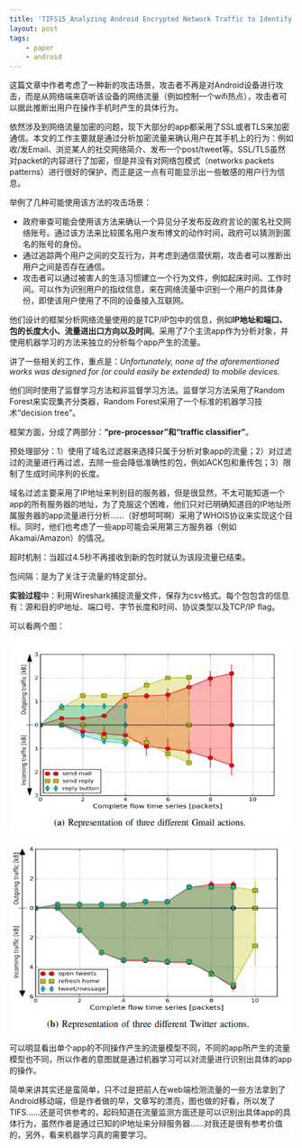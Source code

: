 ```yaml
---
title: 'TIFS15_Analyzing Android Encrypted Network Traffic to Identify User Actions'
layout: post
tags:
    - paper
    - android
---
```


这篇文章中作者考虑了一种新的攻击场景，攻击者不再是对Android设备进行攻击，而是从网络端来窃听该设备的网络流量（例如控制一个wifi热点），攻击者可以据此推断出用户在操作手机时产生的具体行为。

依然涉及到网络流量加密的问题，现下大部分的app都采用了SSL或者TLS来加密通信。本文的工作主要就是通过分析加密流量来确认用户在其手机上的行为：例如收/发Email、浏览某人的社交网络简介、发布一个post/tweet等。SSL/TLS虽然对packet的内容进行了加密，但是并没有对网络包模式（networks packets patterns）进行很好的保护，而正是这一点有可能显示出一些敏感的用户行为信息。

举例了几种可能使用该方法的攻击场景：

* 政府审查可能会使用该方法来确认一个异见分子发布反政府言论的匿名社交网络账号。通过该方法来比较匿名用户发布博文的动作时间，政府可以猜测到匿名的账号的身份。
* 通过追踪两个用户之间的交互行为，并考虑到通信潜伏期，攻击者可以推断出用户之间是否存在通信。
* 攻击者可以通过被害人的生活习惯建立一个行为文件，例如起床时间、工作时间。可以作为识别用户的指纹信息，来在网络流量中识别一个用户的具体身份，即使该用户使用了不同的设备接入互联网。

他们设计的框架分析网络流量使用的是TCP/IP包中的信息，例如**IP地址和端口、包的长度大小、流量进出口方向以及时间**。采用了7个主流app作为分析对象，并使用机器学习的方法来独立的分析每个app产生的流量。

讲了一些相关的工作，重点是：_Unfortunately, none of the aforementioned works was designed for (or could easily be extended) to mobile devices._

他们同时使用了监督学习方法和非监督学习方法。监督学习方法采用了Random Forest来实现集齐分类器，Random Forest采用了一个标准的机器学习技术“decision tree”。

框架方面，分成了两部分：**“pre-processor”**和**“traffic classifier”**。

预处理部分：1）使用了域名过滤器来选择只属于分析对象app的流量；2）对过滤过的流量进行再过滤，去除一些会降低准确性的包，例如ACK包和重传包；3）限制了生成时间序列的长度。

域名过滤主要采用了IP地址来判别目的服务器，但是很显然，不太可能知道一个app的所有服务器的地址，为了克服这个困难，他们只对已明确知道目的IP地址所属服务器的app流量进行分析……（好想呵呵啊）采用了WHOIS协议来实现这个目标。同时，他们也考虑了一些app可能会采用第三方服务器（例如Akamai/Amazon）的情况。

超时机制：当超过4.5秒不再接收到新的包时就认为该段流量已结束。

包间隔：是为了关注于流量的特定部分。

**实验过程**中：利用Wireshark捕捉流量文件，保存为csv格式。每个包包含的信息有：源和目的IP地址、端口号、字节长度和时间、协议类型以及TCP/IP flag。

可以看两个图：

![](/files/2016/20160616_01.jpg)

![](/files/2016/20160616_02.png)

可以明显看出单个app的不同操作产生的流量模型不同，不同的app所产生的流量模型也不同，所以作者的意图就是通过机器学习可以对流量进行识别出具体的app的操作。

简单来讲其实还是蛮简单，只不过是把前人在web端检测流量的一些方法拿到了Android移动端，但是作者做的早，文章写的漂亮，图也做的好看，所以发了TIFS……还是可供参考的，起码知道在流量监测方面还是可以识别出具体app的具体行为，虽然作者是通过已知的IP地址来分辩服务器……对我还是很有参考价值的，另外，看来机器学习真的需要学习。